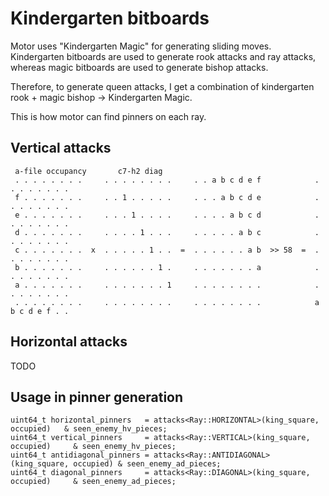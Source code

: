 # Kindergarten bitboards

Motor uses "Kindergarten Magic" for generating sliding moves. 
Kindergarten bitboards are used to generate rook attacks and ray attacks, whereas magic bitboards are used to generate bishop attacks.

Therefore, to generate queen attacks, I get a combination of kindergarten rook + magic bishop &rarr; Kindergarten Magic.

This is how motor can find pinners on each ray.

## Vertical attacks


```
 a-file occupancy       c7-h2 diag
 . . . . . . . .     . . . . . . . .     . . a b c d e f            . . . . . . . .
 f . . . . . . .     . . 1 . . . . .     . . . a b c d e            . . . . . . . .
 e . . . . . . .     . . . 1 . . . .     . . . . a b c d            . . . . . . . .
 d . . . . . . .     . . . . 1 . . .     . . . . . a b c            . . . . . . . .
 c . . . . . . .  x  . . . . . 1 . .  =  . . . . . . a b  >> 58  =  . . . . . . . . 
 b . . . . . . .     . . . . . . 1 .     . . . . . . . a            . . . . . . . .
 a . . . . . . .     . . . . . . . 1     . . . . . . . .            . . . . . . . .
 . . . . . . . .     . . . . . . . .     . . . . . . . .            a b c d e f . .
```

## Horizontal attacks
TODO

## Usage in pinner generation
```
uint64_t horizontal_pinners   = attacks<Ray::HORIZONTAL>(king_square, occupied)   & seen_enemy_hv_pieces;
uint64_t vertical_pinners     = attacks<Ray::VERTICAL>(king_square, occupied)     & seen_enemy_hv_pieces;
uint64_t antidiagonal_pinners = attacks<Ray::ANTIDIAGONAL>(king_square, occupied) & seen_enemy_ad_pieces;
uint64_t diagonal_pinners     = attacks<Ray::DIAGONAL>(king_square, occupied)     & seen_enemy_ad_pieces;
```
